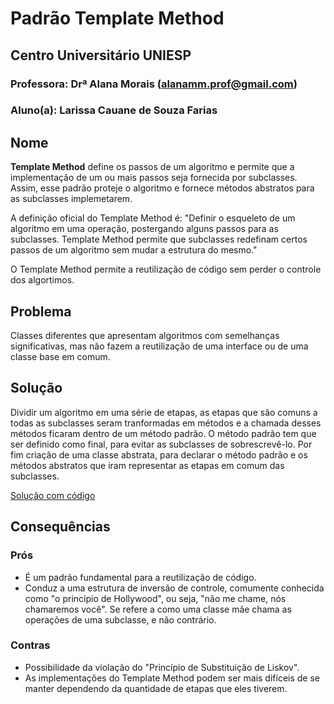 # Padrão Template Method

## Centro Universitário UNIESP

### Professora: Drª Alana Morais (alanamm.prof@gmail.com)

### Aluno(a): Larissa Cauane de Souza Farias

## Nome
**Template Method** define os passos de um algoritmo e permite que a implementação de um ou mais passos seja fornecida por subclasses. Assim, esse padrão proteje o algoritmo e fornece métodos abstratos para as subclasses implemetarem.

A definição oficial do Template Method é: "Definir o esqueleto de um algoritmo em uma operação, postergando alguns passos para as subclasses. Template Method permite que subclasses redefinam certos passos de um algoritmo sem mudar a estrutura do mesmo."

O Template Method permite a reutilização de código sem perder o controle dos algortimos.

## Problema
Classes diferentes que apresentam algoritmos com semelhanças significativas, mas não fazem a reutilização de uma interface ou de uma classe base em comum.

## Solução
Dividir um algoritmo em uma série de etapas, as etapas que são comuns a todas as subclasses seram tranformadas em métodos e a chamada desses métodos ficaram dentro de um método padrão. O método padrão tem que ser definido como final, para evitar as subclasses de sobrescrevê-lo. 
Por fim criação de uma classe abstrata, para declarar o método padrão e os métodos abstratos que iram representar as etapas em comum das subclasses.

[Solução com código](https://github.com/larissacauane/Design-Patterns/tree/master/Design%20Patterns)

## Consequências

### Prós
- É um padrão fundamental para a reutilização de código.
- Conduz a uma estrutura de inversão de controle, comumente conhecida como "o princípio de Hollywood", ou seja, "não me chame, nós chamaremos você". Se refere a como uma classe mãe chama as operações de uma subclasse, e não contrário. 

### Contras
- Possibilidade da violação do "Princípio de Substituição de Liskov".
- As implementações do Template Method podem ser mais difíceis de se manter dependendo da quantidade de etapas que eles tiverem.
